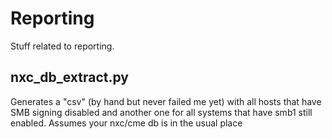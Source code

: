# Reporting

Stuff related to reporting.

## nxc_db_extract.py

Generates a "csv" (by hand but never failed me yet) with all hosts that have SMB signing disabled and another one for all systems that have smb1 still enabled. Assumes your nxc/cme db is in the usual place
